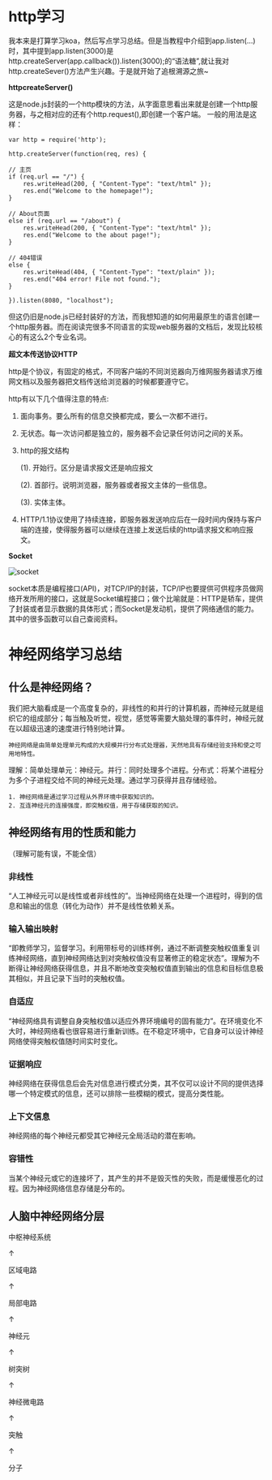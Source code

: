 # http学习

我本来是打算学习koa，然后写点学习总结。但是当教程中介绍到app.listen(...)时，其中提到app.listen(3000)是http.createServer(app.callback()).listen(3000);的“语法糖”,就让我对http.createSever()方法产生兴趣。于是就开始了追根溯源之旅~

**httpcreateServer()**

这是node.js封装的一个http模块的方法，从字面意思看出来就是创建一个http服务器，与之相对应的还有个http.request(),即创建一个客户端。
一般的用法是这样：

    var http = require('http');

    http.createServer(function(req, res) {

    // 主页
    if (req.url == "/") {
        res.writeHead(200, { "Content-Type": "text/html" });
        res.end("Welcome to the homepage!");
    }

    // About页面
    else if (req.url == "/about") {
        res.writeHead(200, { "Content-Type": "text/html" });
        res.end("Welcome to the about page!");
    }

    // 404错误
    else {
        res.writeHead(404, { "Content-Type": "text/plain" });
        res.end("404 error! File not found.");
    }

    }).listen(8080, "localhost");


但这仍旧是node.js已经封装好的方法，而我想知道的如何用最原生的语言创建一个http服务器。而在阅读完很多不同语言的实现web服务器的文档后，发现比较核心的有这么2个专业名词。

**超文本传送协议HTTP**

http是个协议，有固定的格式，不同客户端的不同浏览器向万维网服务器请求万维网文档以及服务器把文档传送给浏览器的时候都要遵守它。

http有以下几个值得注意的特点:

1. 面向事务。要么所有的信息交换都完成，要么一次都不进行。
2. 无状态。每一次访问都是独立的，服务器不会记录任何访问之间的关系。
3. http的报文结构

    (1). 开始行。区分是请求报文还是响应报文

    (2). 首部行。说明浏览器，服务器或者报文主体的一些信息。

    (3). 实体主体。

4. HTTP/1.1协议使用了持续连接，即服务器发送响应后在一段时间内保持与客户端的连接，使得服务器可以继续在连接上发送后续的http请求报文和响应报文。

**Socket**

![socket](https://gss2.bdstatic.com/9fo3dSag_xI4khGkpoWK1HF6hhy/baike/c0%3Dbaike80%2C5%2C5%2C80%2C26/sign=17baf4c7d739b60059c307e588395e4f/d000baa1cd11728b45647b06cafcc3cec3fd2c4c.jpg)

socket本质是编程接口(API)，对TCP/IP的封装，TCP/IP也要提供可供程序员做网络开发所用的接口，这就是Socket编程接口；做个比喻就是：HTTP是轿车，提供了封装或者显示数据的具体形式；而Socket是发动机，提供了网络通信的能力。
其中的很多函数可以自己查阅资料。

# 神经网络学习总结

## 什么是神经网络？

我们把大脑看成是一个高度复杂的，非线性的和并行的计算机器，而神经元就是组织它的组成部分；每当触及听觉，视觉，感觉等需要大脑处理的事件时，神经元就在以超级迅速的速度进行特别地计算。
    
    神经网络是由简单处理单元构成的大规模并行分布式处理器，天然地具有存储经验支持和使之可用地特性。


理解：简单处理单元：神经元。并行：同时处理多个进程。分布式：将某个进程分为多个子进程交给不同的神经元处理。通过学习获得并且存储经验。

    1. 神经网络是通过学习过程从外界环境中获取知识的。
    2. 互连神经元的连接强度，即突触权值，用于存储获取的知识。

## 神经网络有用的性质和能力
（理解可能有误，不能全信）

### 非线性

“人工神经元可以是线性或者非线性的”。当神经网络在处理一个进程时，得到的信息和输出的信息（转化为动作）并不是线性依赖关系。

### 输入输出映射

“即教师学习，监督学习。利用带标号的训练样例，通过不断调整突触权值重复训练神经网络，直到神经网络达到对突触权值没有显著修正的稳定状态”。理解为不断得让神经网络获得信息，并且不断地改变突触权值直到输出的信息和目标信息极其相似，并且记录下当时的突触权值。

### 自适应

“神经网络具有调整自身突触权值以适应外界环境编号的固有能力”。在环境变化不大时，神经网络看也很容易进行重新训练。在不稳定环境中，它自身可以设计神经网络使得突触权值随时间实时变化。

### 证据响应

神经网络在获得信息后会先对信息进行模式分类，其不仅可以设计不同的提供选择哪一个特定模式的信息，还可以排除一些模糊的模式，提高分类性能。

### 上下文信息

神经网络的每个神经元都受其它神经元全局活动的潜在影响。

### 容错性

当某个神经元或它的连接坏了，其产生的并不是毁灭性的失败，而是缓慢恶化的过程。因为神经网络信息存储是分布的。

## 人脑中神经网络分层

中枢神经系统

↑

区域电路

↑

局部电路

↑

神经元

↑

树突树

↑

神经微电路

↑

突触

↑

分子










